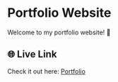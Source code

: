 # Portfolio Website

Welcome to my portfolio website! 🚀

## 🌐 Live Link
Check it out here: [Portfolio](https://codeasch.github.io/portfolio/)
